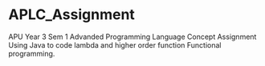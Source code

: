 # APLC_Assignment
APU Year 3 Sem 1 Advanded Programming Language Concept Assignment
Using Java
to code lambda and higher order function
Functional programming.
